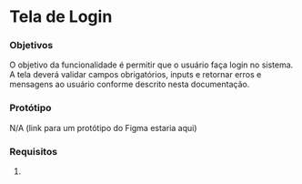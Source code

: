 # Tela de Login

### Objetivos

O objetivo da funcionalidade é permitir que o usuário faça login no sistema. A tela deverá validar campos obrigatórios, inputs e retornar erros e mensagens ao usuário conforme descrito nesta documentação.

### Protótipo

N/A (link para um protótipo do Figma estaria aqui)

### Requisitos

1. 